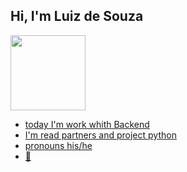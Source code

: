 ## Hi, I'm Luiz de Souza
 

<div>
   <a href="https://github.com/luizdesouza">
   <img height="120" src="https://github-readme-stats.vercel.app/api?     username=luizdesouza&show_icons=true&theme=dracula&include_all_commits=true&count_private=true"/>
</div>
  
- today I'm work whith Backend
- I'm read partners and project python
- pronouns his/he   
- 🌱



